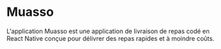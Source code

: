 # Muasso
L'application Muasso est une application de livraison de repas codé en React Native conçue pour délivrer des repas rapides et à moindre coûts.
